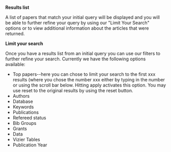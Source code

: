 **Results list**

A list of papers that match your initial query will be displayed and you will be able to further refine your query by using our "Limit Your Search" options or to view additional information about the articles that were returned.



**Limit your search**

Once you have a results list from an initial query you can use our filters to further refine your search.  Currently we have the following options available:

  * Top papers--here you can chose to limit your search to the first xxx results (where you chose the number xxx either by typing in the number or using the scroll bar below.  Hitting apply activates this option.  You may use reset to the original results by using the reset button.
  * Authors
  * Database
  * Keywords
  * Publications
  * Refereed status
  * Bib Groups
  * Grants
  * Data
  * Vizier Tables
  * Publication Year
  
